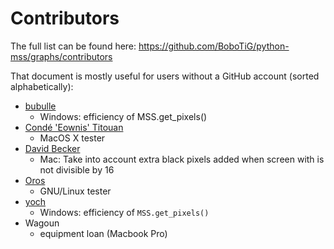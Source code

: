 # Contributors

The full list can be found here: https://github.com/BoboTiG/python-mss/graphs/contributors

That document is mostly useful for users without a GitHub account (sorted alphabetically):

- [bubulle](http://indexerror.net/user/bubulle)
  - Windows: efficiency of MSS.get_pixels()
- [Condé 'Eownis' Titouan](https://titouan.co)
  - MacOS X tester
- [David Becker](https://davide.me)
  - Mac: Take into account extra black pixels added when screen with is not divisible by 16
- [Oros](https://ecirtam.net)
  - GNU/Linux tester
- [yoch](http://indexerror.net/user/yoch)
  - Windows: efficiency of `MSS.get_pixels()`
- Wagoun
  - equipment loan (Macbook Pro)
